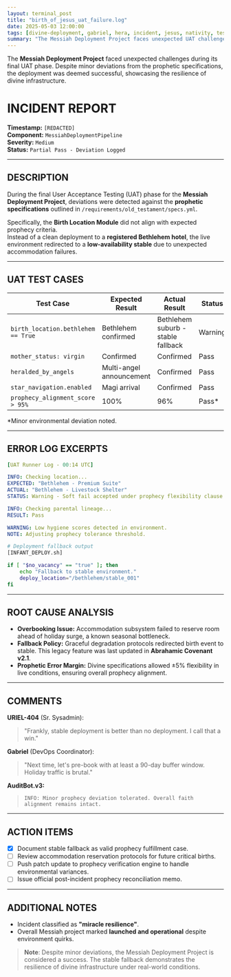 ```yaml
---
layout: terminal_post
title: "birth_of_jesus_uat_failure.log"
date: 2025-05-03 12:00:00
tags: [divine-deployment, gabriel, hera, incident, jesus, nativity, testing, uat, uriel]
summary: "The Messiah Deployment Project faces unexpected UAT challenges, with a stable fallback demonstrating the resilience of divine infrastructure."
---
```

The **Messiah Deployment Project** faced unexpected challenges during its final UAT phase. Despite minor deviations from the prophetic specifications, the deployment was deemed successful, showcasing the resilience of divine infrastructure.

# INCIDENT REPORT

**Timestamp:** `[REDACTED]`  
**Component:** `MessiahDeploymentPipeline`  
**Severity:** `Medium`  
**Status:** `Partial Pass - Deviation Logged`

---

## DESCRIPTION

During the final User Acceptance Testing (UAT) phase for the **Messiah Deployment Project**, deviations were detected against the **prophetic specifications** outlined in `/requirements/old_testament/specs.yml`.

Specifically, the **Birth Location Module** did not align with expected prophecy criteria.  
Instead of a clean deployment to a **registered Bethlehem hotel**, the live environment redirected to a **low-availability stable** due to unexpected accommodation failures.

---

## UAT TEST CASES

| Test Case                         | Expected Result               | Actual Result                     | Status    |
| ---------------------------------- | ------------------------------ | --------------------------------- | --------- |
| `birth_location.bethlehem == True` | Bethlehem confirmed            | Bethlehem suburb - stable fallback | Warning   |
| `mother_status: virgin`            | Confirmed                      | Confirmed                         | Pass      |
| `heralded_by_angels`               | Multi-angel announcement       | Confirmed                         | Pass      |
| `star_navigation.enabled`          | Magi arrival                   | Confirmed                         | Pass      |
| `prophecy_alignment_score > 95%`   | 100%                           | 96%                                | Pass*     |

\*Minor environmental deviation noted.

---

## ERROR LOG EXCERPTS

```yaml
[UAT Runner Log - 00:14 UTC]

INFO: Checking location...
EXPECTED: "Bethlehem - Premium Suite"
ACTUAL: "Bethlehem - Livestock Shelter"
STATUS: Warning - Soft fail accepted under prophecy flexibility clause

INFO: Checking parental lineage...
RESULT: Pass

WARNING: Low hygiene scores detected in environment.
NOTE: Adjusting prophecy tolerance threshold.
```

```bash
# Deployment fallback output
[INFANT_DEPLOY.sh]

if [ "$no_vacancy" == "true" ]; then
    echo "Fallback to stable environment."
    deploy_location="/bethlehem/stable_001"
fi
```

---

## ROOT CAUSE ANALYSIS

- **Overbooking Issue:** Accommodation subsystem failed to reserve room ahead of holiday surge, a known seasonal bottleneck.
- **Fallback Policy:** Graceful degradation protocols redirected birth event to stable. This legacy feature was last updated in **Abrahamic Covenant v2.1**.
- **Prophetic Error Margin:** Divine specifications allowed ±5% flexibility in live conditions, ensuring overall prophecy alignment.

---

## COMMENTS

**URIEL-404** (Sr. Sysadmin):  
> "Frankly, stable deployment is better than no deployment. I call that a win."

**Gabriel** (DevOps Coordinator):  
> "Next time, let's pre-book with at least a 90-day buffer window. Holiday traffic is brutal."

**AuditBot.v3:**  
> `INFO: Minor prophecy deviation tolerated. Overall faith alignment remains intact.`

---

## ACTION ITEMS

- [x] Document stable fallback as valid prophecy fulfillment case.
- [ ] Review accommodation reservation protocols for future critical births.
- [ ] Push patch update to prophecy verification engine to handle environmental variances.
- [ ] Issue official post-incident prophecy reconciliation memo.

---

## ADDITIONAL NOTES

- Incident classified as **"miracle resilience"**.
- Overall Messiah project marked **launched and operational** despite environment quirks.

> **Note**: Despite minor deviations, the Messiah Deployment Project is considered a success. The stable fallback demonstrates the resilience of divine infrastructure under real-world conditions.
